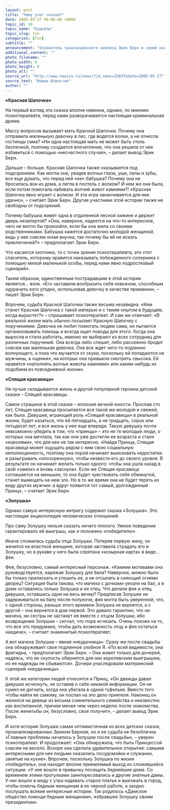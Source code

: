 ```yaml
---
layout: post
title: "Чему учат сказки?"
date: 2005-05-27 00:00:00 +0000
topic_id: 10
topic_name: "Курьёзы"
topic_slug: fun
categories: [fun]
subtitle: ""
announcement: "Основатель трансакционного анализа Эрик Берн в своей книге «Люди, которые играют в игры» приводит список наиболее популярных сказок и анализирует их влияние на судьбу человека."
additional_content: ""
photo_filename: ""
photo_width: 0
photo_height: 0
photo_alt: ""
source_url: "http://www.newizv.ru/news/?id_news=25037&date=2005-05-27"
source_text: "Новые Известия"
author: ""
---
```

<strong>«Красная Шапочка»</strong>

На первый взгляд эта сказка вполне невинна, однако, по мнению психотерапевта, перед нами разворачивается настоящая криминальная драма.

Массу вопросов вызывает мать Красной Шапочки. Почему она отправила маленькую девочку в лес, где водятся волки, а не отнесла гостинцы сама? «Ни одна настоящая мать не может быть столь беспечной, поэтому создается впечатление, что она решила от нее избавиться с помощью «несчастного случая», – делает вывод Эрик Берн.

Дальше – больше. Красная Шапочка также оказывается под подозрением. Как могла она, увидев волчьи глаза, уши, лапы и зубы, все еще думать, что перед ней «ее» бабушка? Почему она не бросилась вон из дома, а легла в постель с волком? И кем же она была, если потом помогала набивать волчий живот камнями?! «Красная Шапочка явно играет с волком. И эта игра заканчивается для нее удачно», – считает Эрик Берн. Другие участники этой истории также не свободны от подозрений.

Почему бабушка живет одна в отдаленной лесной хижине и держит дверь незапертой? «Она, наверное, надеется на что-то интересное, чего не могло бы произойти, если бы она жила со своими родственниками. Бабушка кажется достаточно молодой женщиной, ведь у нее совсем юная внучка, так почему бы ей не искать приключений?» – предполагает Эрик Берн.

Что касается охотника, то с точки зрения психотерапевта, это «тот спаситель, которому нравится наказывать побежденного соперника с помощью милой маленькой особы, перед нами явно подростковый сценарий».

Таким образом, единственным пострадавшим в этой истории является… волк. «Его заставили вообразить себя ловкачом, способным одурачить кого угодно, использовав девочку в качестве приманки», – пишет Эрик Берн.

Впрочем, судьба Красной Шапочки также весьма незавидна. «Кем станет Красная Шапочка с такой матерью и с таким опытом в будущем, когда вырастет?» – спрашивает психотерапевт. И сам же отвечает: «В реальной жизни мать обычно посылает Красную Шапочку с поручениями. Девочка не любит помогать людям сама, но пытается организовывать помощь и всегда ищет поводы для этого. Когда она выросла и стала работать, именно ее выбирают из всех сотрудниц для различных поручений. Она всегда либо спешит, либо рассеянно бродит совсем как маленькая девочка. Она все ждет чего-то подлинно волнующего, а пока что мучается от скуки, поскольку ей попадаются не мужчины, а «щенки», на которых она привыкла смотреть свысока. Ей нравится «наполнять волчьи животы камнями» или каким-нибудь их подобием из повседневной жизни».

<strong>«Спящая красавица»</strong>

Не лучше складывается жизнь и другой популярной героини детской сказки – Спящей красавицы.

Самое страшное в этой сказке – иллюзия вечной юности. Проспав сто лет, Спящая красавица просыпается все такой же молодой и свежей, как была. Девушке, играющей роль «Спящей красавицы» в реальной жизни, будет казаться, что ей пятнадцать, а не тридцать, сорок или пятьдесят лет, и вся жизнь у нее еще впереди. Такую девушку почти невозможно убедить в том, что «принцы» – это не те молодые люди, о которых она мечтала, так как они уже достигли ее возраста и стали «королями», что для нее не так интересно. «Найдя Принца, Спящая красавица может ощущать рядом с ним свою социальную неполноценность, поэтому она порой начинает выискивать недостатки и разыгрывать «опозоренную», чтобы низвести его до своего уровня. В результате он начинает желать только одного: чтобы она ушла назад в свой «замок» и вновь «заснула». Если же Спящая красавица соглашается на меньшее, то она будет чувствовать себя обманутой, станет вымещать на нем зло. Hо в то же время она не будет терять из виду других мужчин: а вдруг появится тот самый, долгожданный Принц», – считает Эрик Берн.

<strong>«Золушка»</strong>

Однако самую интересную интригу содержит сказка «Золушка». Это настоящая энциклопедия человеческих отношений.

Про саму Золушку нельзя сказать ничего плохого. Умное поведение гарантировало ей выигрыш, как и положено «победителю».

Иначе сложилась судьба отца Золушки. Потеряв первую жену, он женится на властной женщине, которая заставила страдать его и Золушку, но в рукаве у него была спрятана «козырная карта» в виде… феи.

Фея, безусловно, самый интересный персонаж. «Какими мотивами она руководствуется, наряжая Золушку для бала? Hаверное, можно было бы только приласкать и утешить ее, а не отсылать в сияющий огнями дворец? Ситуация была такова, что мачеха с дочками уехали на бал, а в доме оставались только Золушка и ее отец. Что делали фея и отец девушки, оставшись одни на весь вечер? Предписав Золушке не задерживаться на балу после полуночи, фея могла быть уверенной, что, с одной стороны, раньше этого времени Золушка не вернется, а с другой – она вернется в дом первой. Это давало гарантию, что ни мачеха, ни сестры не застанут ее вместе с отцом Золушки, ибо возвращение Золушки – сигнал, что пора исчезать. Очень похоже на то, что все это придумано, чтобы дать возможность отцу и фее остаться наедине», – считает знаменитый психотерапевт.

А вот мачеха Золушки – явная «неудачница». Сразу же после свадьбы она обнаруживает свое подлинное злобное Я. «По всей видимости, она фригидна, – предполагает Эрик Берн. – Она живет только для дочерей, надеясь, что ее скупость обернется для них королевским выигрышем, но ее надежды не сбываются». Дочери унаследовали материнский сценарий «неудачницы».

К этой же категории людей относится и Принц. «Он дважды давал девушке исчезнуть, не оставив о себе никакой информации. Он не сумел ее догнать, когда она убегала в одной туфельке. Вместо того чтобы найти ее самому, он послал на это дело приятеля. Hаконец он женился на девице из весьма сомнительного семейства и неизвестно как воспитанной, причем менее чем через неделю после знакомства. После женитьбы он, безусловно, свое получит», – делает вывод Эрик Берн.

И хотя история Золушки самая оптимистичная из всех детских сказок, проанализированных Эриком Берном, но и ее судьба не безоблачна. «Главные проблемы начались у Золушки после свадьбы», – уверен психотерапевт. И продолжает: «Она обнаружила, что быть Принцессой совсем не весело. Вскоре она сделала удивительное открытие: самыми интересными для нее людьми оказались посудомойки и служанки, занятые на кухне». Впрочем, поскольку Золушка по жизни «победитель», она находит вполне приемлемый выход из сложившейся ситуации. «У нее вошло в привычку посещать беднейшие дома. Со временем этими прогулками заинтересовались и другие знатные дамы. У них вошло в моду с утра надевать старое платье и выезжать в город, чтобы помочь бедным женщинам в их черной работе, а заодно послушать всякие интересные истории. Так родилось «Дамское общество помощи бедным женщинам», избравшее Золушку своим президентом».
